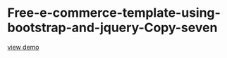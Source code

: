 # Free-e-commerce-template-using-bootstrap-and-jquery-Copy-seven
<a href="http://webi4u.com/web/article/Free-e-commerce-template-using-bootstrap-and-jquery-Copy-seven/page/14">
  view demo
  </a>
